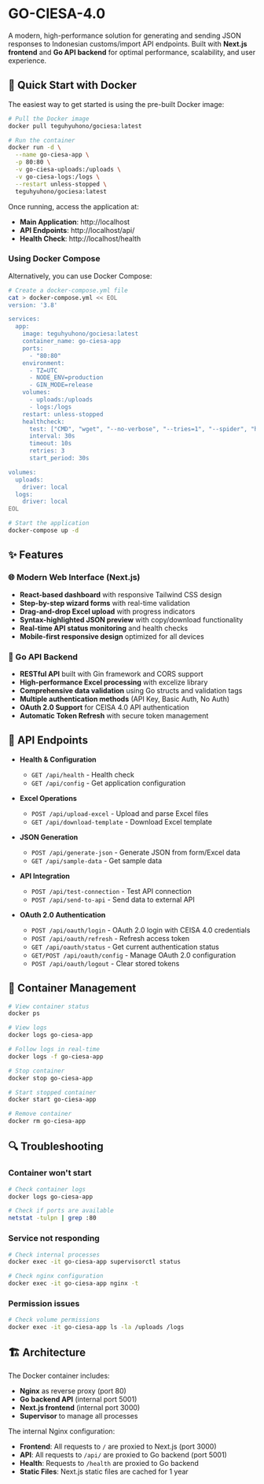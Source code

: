 # GO-CIESA-4.0

A modern, high-performance solution for generating and sending JSON responses to Indonesian customs/import API endpoints. Built with **Next.js frontend** and **Go API backend** for optimal performance, scalability, and user experience.

## 🚀 Quick Start with Docker

The easiest way to get started is using the pre-built Docker image:

```bash
# Pull the Docker image
docker pull teguhyuhono/gociesa:latest

# Run the container
docker run -d \
  --name go-ciesa-app \
  -p 80:80 \
  -v go-ciesa-uploads:/uploads \
  -v go-ciesa-logs:/logs \
  --restart unless-stopped \
  teguhyuhono/gociesa:latest
```

Once running, access the application at:
- **Main Application**: http://localhost
- **API Endpoints**: http://localhost/api/
- **Health Check**: http://localhost/health

### Using Docker Compose

Alternatively, you can use Docker Compose:

```bash
# Create a docker-compose.yml file
cat > docker-compose.yml << EOL
version: '3.8'

services:
  app:
    image: teguhyuhono/gociesa:latest
    container_name: go-ciesa-app
    ports:
      - "80:80"
    environment:
      - TZ=UTC
      - NODE_ENV=production
      - GIN_MODE=release
    volumes:
      - uploads:/uploads
      - logs:/logs
    restart: unless-stopped
    healthcheck:
      test: ["CMD", "wget", "--no-verbose", "--tries=1", "--spider", "http://localhost/health"]
      interval: 30s
      timeout: 10s
      retries: 3
      start_period: 30s

volumes:
  uploads:
    driver: local
  logs:
    driver: local
EOL

# Start the application
docker-compose up -d
```

## ✨ Features

### 🌐 Modern Web Interface (Next.js)
- **React-based dashboard** with responsive Tailwind CSS design
- **Step-by-step wizard forms** with real-time validation
- **Drag-and-drop Excel upload** with progress indicators
- **Syntax-highlighted JSON preview** with copy/download functionality
- **Real-time API status monitoring** and health checks
- **Mobile-first responsive design** optimized for all devices

### 🔧 Go API Backend
- **RESTful API** built with Gin framework and CORS support
- **High-performance Excel processing** with excelize library
- **Comprehensive data validation** using Go structs and validation tags
- **Multiple authentication methods** (API Key, Basic Auth, No Auth)
- **OAuth 2.0 Support** for CEISA 4.0 API authentication
- **Automatic Token Refresh** with secure token management

## 📡 API Endpoints

- **Health & Configuration**
  - `GET /api/health` - Health check
  - `GET /api/config` - Get application configuration

- **Excel Operations**
  - `POST /api/upload-excel` - Upload and parse Excel files
  - `GET /api/download-template` - Download Excel template

- **JSON Generation**
  - `POST /api/generate-json` - Generate JSON from form/Excel data
  - `GET /api/sample-data` - Get sample data

- **API Integration**
  - `POST /api/test-connection` - Test API connection
  - `POST /api/send-to-api` - Send data to external API

- **OAuth 2.0 Authentication**
  - `POST /api/oauth/login` - OAuth 2.0 login with CEISA 4.0 credentials
  - `POST /api/oauth/refresh` - Refresh access token
  - `GET /api/oauth/status` - Get current authentication status
  - `GET/POST /api/oauth/config` - Manage OAuth 2.0 configuration
  - `POST /api/oauth/logout` - Clear stored tokens

## 🐳 Container Management

```bash
# View container status
docker ps

# View logs
docker logs go-ciesa-app

# Follow logs in real-time
docker logs -f go-ciesa-app

# Stop container
docker stop go-ciesa-app

# Start stopped container
docker start go-ciesa-app

# Remove container
docker rm go-ciesa-app
```

## 🔍 Troubleshooting

### Container won't start
```bash
# Check container logs
docker logs go-ciesa-app

# Check if ports are available
netstat -tulpn | grep :80
```

### Service not responding
```bash
# Check internal processes
docker exec -it go-ciesa-app supervisorctl status

# Check nginx configuration
docker exec -it go-ciesa-app nginx -t
```

### Permission issues
```bash
# Check volume permissions
docker exec -it go-ciesa-app ls -la /uploads /logs
```

## 🏗️ Architecture

The Docker container includes:

- **Nginx** as reverse proxy (port 80)
- **Go backend API** (internal port 5001)
- **Next.js frontend** (internal port 3000)
- **Supervisor** to manage all processes

The internal Nginx configuration:
- **Frontend**: All requests to `/` are proxied to Next.js (port 3000)
- **API**: All requests to `/api/` are proxied to Go backend (port 5001)
- **Health**: Requests to `/health` are proxied to Go backend
- **Static Files**: Next.js static files are cached for 1 year